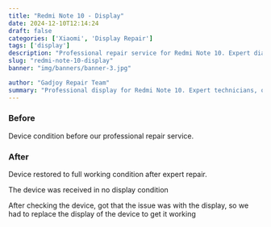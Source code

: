 ```yaml
---
title: "Redmi Note 10 - Display"
date: 2024-12-10T12:14:24
draft: false
categories: ['Xiaomi', 'Display Repair']
tags: ['display']
description: "Professional repair service for Redmi Note 10. Expert diagnosis and quality repairs in Bangalore."
slug: "redmi-note-10-display"
banner: "img/banners/banner-3.jpg"

author: "Gadjoy Repair Team"
summary: "Professional display for Redmi Note 10. Expert technicians, quality parts, warranty included."
---
```


### Before

Device condition before our professional repair service.

### After

Device restored to full working condition after expert repair.

The device was received in no display condition

After checking the device, got that the issue was with the display, so we had to replace the display of the device to get it working